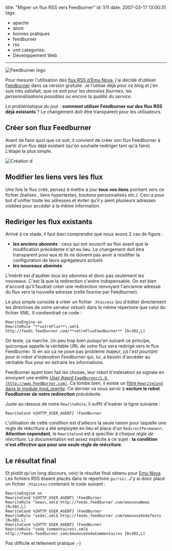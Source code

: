 title: "Migrer un flux RSS vers Feedburner"
id: 511
date: 2007-03-17 13:00:31
tags:
- apache
- atom
- bonnes pratiques
- feedburner
- rss
- xml
categories:
- Développement Web
---

![Feedburner logo](https://oncletom.io/images/2007/03/feedburner-logo.gif)

Pour mesurer l'utilisation des [flux RSS d'Emu Nova](http://www.emunova.net/infos/outils/), j'ai décidé d'utiliser [Feedburner](http://www.feedburner.com/) dans sa version gratuite. Je l'utilise déjà pour ce blog et j'en suis très satisfait, que ce soit pour les _données fournies_, les _personnalisations possibles_ ou encore la _qualité du service_.

_La problématique du jour_ : **comment utiliser Feedburner sur des flux RSS déjà existants** ? Le changement doit être transparent pour les utilisateurs.

<!--more-->

## Créer son flux Feedburner

Avant de faire quoi que ce soit, il convient de créer son flux Feedburner à partir d'un flux déjà existant (qu'on souhaite rediriger tant qu'à faire). L'étape la plus simple.

![Création d](https://oncletom.io/images/2007/03/feedburner-create-feed.png)

## Modifier les liens vers les flux

Une fois le flux créé, pensez à mettre à jour **tous vos liens** pointant vers ce fichier (balises <link />, liens hypertextes, boutons personnalisés etc.). Ceci a pour but d'unifier toute les adresses et éviter qu'il y aient plusieurs adresses visibles pour accéder à la même information.

## Rediriger les flux existants

Arrivé à ce stade, il faut bien comprendre que nous avons 2 cas de figure :

*   **les anciens abonnés** : ceux qui ont souscrit au flux avant que la modification précédente n'ait eu lieu. Le changement doit être transparent pour eux et ils ne doivent pas avoir à modifier la configuration de leurs agrégateurs actuels
*   **les nouveaux abonnés**

L'intérêt est d'auditer _tous les abonnés_ et donc pas seulement les nouveaux. C'est là que la redirection s'avère indispensable.
On est bien d'accord qu'il faudrait créer une redirection renvoyant l'ancienne adresse du flux vers la nouvelle adresse (celle fournie par Feedburner).

Le plus simple consiste à créer un fichier `.htaccess` (ou d'éditer directement les directives de votre serveur virtuel) dans le même répertoire que celui du fichier XML. Il contiendrait ce code :

```
RewriteEngine on
RewriteRule ^**votreFlux**\.xml$ http://feeds.feedburner.com/**votreFluxFeedburner** [R=301,L]
```

On teste, ça marche. Un peu trop bien puisqu'en suivant ce principe, quiconque appelle la véritable URL de votre flux sera redirigé vers le flux Feedburner. Si en soi ça ne pose pas problème majeur, _ça l'est pourtant pour le robot d'indexation Feedburner_ qui, lui, a besoin d'accéder au véritable flux pour en extraire les informations.

Feedburner ayant bien fait les choses, leur robot d'indexation se signale en envoyant une entête [_User Agent_ `FeedBurner/1.0 (http://www.FeedBurner.com)`](http://forums.feedburner.com/viewtopic.php?t=707). Ca tombe bien, il existe un [filtre `RewriteCond` dans le module _mod_rewrite_](http://httpd.apache.org/docs/2.0/mod/mod_rewrite.html#rewritecond). Ce dernier va nous servir à **exclure le robot Feedburner de notre redirection** précédente.

Juste au-dessus de notre `RewriteRule`, il suffit d'insérer la ligne suivante :

```
RewriteCond %{HTTP_USER_AGENT} !FeedBurner
```

L'utilisation de cette condition est d'ailleurs la seule raison pour laquelle une règle de réécriture a été employée en lieu et place d'un `RedirectPermanent`.
**Attention cependant**, le `RewriteCond` est à spécifier à _chaque règle de réécriture_. La documentation est assez explicite à ce sujet : **la condition n'est effective que pour une seule règle de réécriture**.

## Le résultat final

Et plutôt qu'un long discours, voici le résultat final obtenu pour [Emu Nova](http://www.emunova.net/). Les fichiers RSS étaient placés dans le répertoire `go/rss/`. J'y ai donc placé un fichier `.htaccess` contenant le code suivant :

```
RewriteEngine on
RewriteCond %{HTTP_USER_AGENT} !FeedBurner
RewriteRule ^news\.xml$ http://feeds.feedburner.com/emunovaNews [R=301,L]
RewriteCond %{HTTP_USER_AGENT} !FeedBurner
RewriteRule ^veda\.xml$ http://feeds.feedburner.com/emunovaVedaTests [R=301,L]
RewriteCond %{HTTP_USER_AGENT} !FeedBurner
RewriteRule ^veda_commentaires\.xml$ http://feeds.feedburner.com/emunovaVedaCommentaires [R=301,L]
```

Pas difficile et tellement pratique ;-)